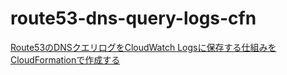 # route53-dns-query-logs-cfn

[Route53のDNSクエリログをCloudWatch Logsに保存する仕組みをCloudFormationで作成する](https://go-to-k.hatenablog.com/entry/2022/02/02/071000)
